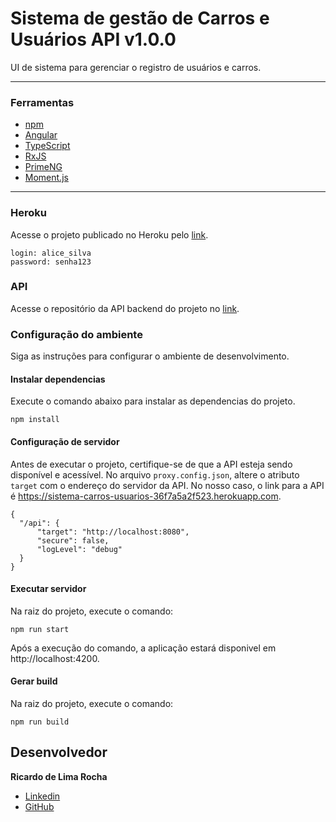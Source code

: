 # Sistema de gestão de Carros e Usuários API v1.0.0

UI de sistema para gerenciar o registro de usuários e carros.

---
### Ferramentas

*  [npm](https://www.npmjs.com/)
*  [Angular](https://angular.dev/)
*  [TypeScript](https://www.typescriptlang.org/)
*  [RxJS](https://rxjs-dev.firebaseapp.com/)
*  [PrimeNG](https://primeng.org/)
*  [Moment.js](https://momentjs.com/)
---

### Heroku
Acesse o projeto publicado no Heroku pelo [link](https://sistema-carros-usuarios-ui-ad1b5a295b14.herokuapp.com/app).

```
login: alice_silva
password: senha123
```

### API
Acesse o repositório da API backend do projeto no [link](https://github.com/devricardorocha/sistema-carros-usuarios).


### Configuração do ambiente

Siga as instruções para configurar o ambiente de desenvolvimento.

#### Instalar dependencias

  Execute o comando abaixo para instalar as dependencias do projeto.
  ```
  npm install
  ``` 

#### Configuração de servidor

  Antes de executar o projeto, certifique-se de que a API esteja sendo disponível e acessível. No arquivo `proxy.config.json`, altere o atributo `target` com o endereço do servidor da API. No nosso caso, o link para a API é https://sistema-carros-usuarios-36f7a5a2f523.herokuapp.com.

  ```
  {
    "/api": {
        "target": "http://localhost:8080",
        "secure": false,
        "logLevel": "debug"
    }
  }
  ```
#### Executar servidor

  Na raiz do projeto, execute o comando:
  ```
  npm run start
  ```
  Após a execução do comando, a aplicação estará disponivel em http://localhost:4200.

#### Gerar build

  Na raiz do projeto, execute o comando:
  ```
  npm run build
  ```

  ## Desenvolvedor
  
   **Ricardo de Lima Rocha**
  *  [Linkedin](https://www.linkedin.com/in/ricardo-de-lima-rocha/)
  *  [GitHub](https://github.com/devricardorocha)

